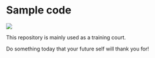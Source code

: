 # Sample code 

![](https://travis-ci.org/neoremind/coddding.svg?branch=master)

This repository is mainly used as a training court. 

Do something today that your future self will thank you for!